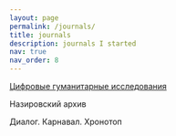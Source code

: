 ```yaml
---
layout: page
permalink: /journals/
title: journals
description: journals I started
nav: true
nav_order: 8
---
```


<i class="fa fa-book" aria-hidden="true"></i> <a href="https://pushkinskijdom.ru/zhurnal-tsifrovye-issledovaniya/">Цифровые гуманитарные исследования</a>

<i class="fa fa-book" aria-hidden="true"></i> Назировский архив

<i class="fa fa-book" aria-hidden="true"></i> Диалог. Карнавал. Хронотоп
